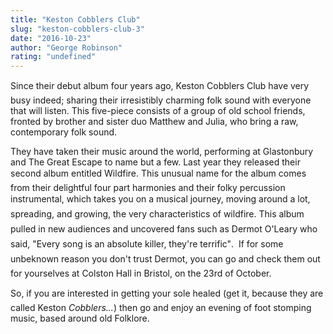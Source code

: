 ```yaml
---
title: "Keston Cobblers Club"
slug: "keston-cobblers-club-3"
date: "2016-10-23"
author: "George Robinson"
rating: "undefined"
---
```


Since their debut album four years ago, Keston Cobblers Club have very busy indeed; sharing their irresistibly charming folk sound with everyone that will listen. This five-piece consists of a group of old school friends, fronted by brother and sister duo Matthew and Julia, who bring a raw, contemporary folk sound.

They have taken their music around the world, performing at Glastonbury and The Great Escape to name but a few. Last year they released their second album entitled Wildfire. This unusual name for the album comes from their delightful four part harmonies and their folky percussion instrumental, which takes you on a musical journey, moving around a lot, spreading, and growing, the very characteristics of wildfire. This album pulled in new audiences and uncovered fans such as Dermot O'Leary who said, "Every song is an absolute killer, they're terrific".  If for some unbeknown reason you don't trust Dermot, you can go and check them out for yourselves at Colston Hall in Bristol, on the 23rd of October.

So, if you are interested in getting your sole healed (get it, because they are called Keston _Cobblers..._) then go and enjoy an evening of foot stomping music, based around old Folklore.
